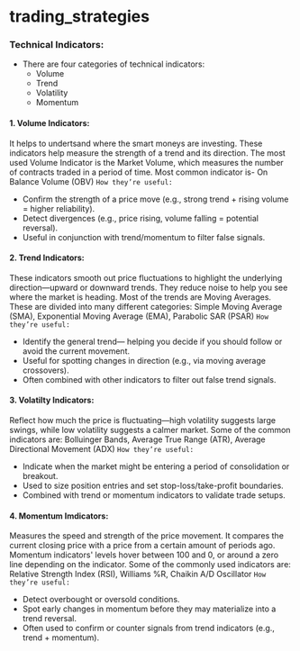 # trading_strategies

### Technical Indicators:
- There are four categories of technical indicators:
  - Volume
  - Trend
  - Volatility
  - Momentum
 
#### 1. Volume Indicators:
It helps to undertsand where the smart moneys are investing. These indicators help measure the strength of a trend and its direction. The most used Volume Indicator is the Market Volume, which measures the number of contracts traded in a period of time.
Most common indicator is- On Balance Volume (OBV)
`How they’re useful:`
- Confirm the strength of a price move (e.g., strong trend + rising volume = higher reliability).
- Detect divergences (e.g., price rising, volume falling = potential reversal).
- Useful in conjunction with trend/momentum to filter false signals.

#### 2. Trend Indicators:
These indicators smooth out price fluctuations to highlight the underlying direction—upward or downward trends. They reduce noise to help you see where the market is heading.
Most of the trends are Moving Averages. These are divided into many different categories: Simple Moving Average (SMA), Exponential Moving Average (EMA), Parabolic SAR (PSAR)
`How they’re useful:`
- Identify the general trend— helping you decide if you should follow or avoid the current movement.
- Useful for spotting changes in direction (e.g., via moving average crossovers).
- Often combined with other indicators to filter out false trend signals.
  
#### 3. Volatilty Indicators:
Reflect how much the price is fluctuating—high volatility suggests large swings, while low volatility suggests a calmer market.
Some of the common indicators are: Bolluinger Bands, Average True Range (ATR), Average Directional Movement (ADX)
`How they’re useful:`
- Indicate when the market might be entering a period of consolidation or breakout.
- Used to size position entries and set stop-loss/take-profit boundaries.
- Combined with trend or momentum indicators to validate trade setups.

#### 4. Momentum Imdicators:
Measures the speed and strength of the price movement. It compares the current closing price with a price from a certain amount of periods ago. Momentum indicators' levels hover between 100 and 0, or around a zero line depending on the indicator. 
Some of the commonly used indicators are: Relative Strength Index (RSI), Williams %R, Chaikin A/D Oscillator
`How they’re useful:`
- Detect overbought or oversold conditions.
- Spot early changes in momentum before they may materialize into a trend reversal.
- Often used to confirm or counter signals from trend indicators (e.g., trend + momentum).

